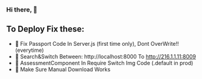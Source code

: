### Hi there, 👋 

## To Deploy Fix these:

- 📜 Fix Passport Code In Server.js (first time only), Dont OverWrite!! (everytime)
- 📜 Search&Switch Between: http://localhost:8000 To http://216.1.1.11:8009
- 📜 AssessmentComponent In Require Switch Img Code (.default in prod)
- 📜 Make Sure Manual Download Works